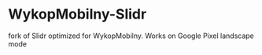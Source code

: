 # WykopMobilny-Slidr
fork of Slidr optimized for WykopMobilny. Works on Google Pixel landscape mode
